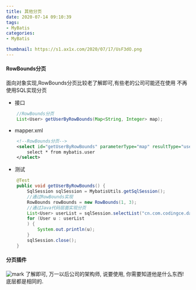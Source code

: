 ```yaml
---
title: 其他分页
date: 2020-07-14 09:10:39
tags:
- MyBatis
categories:
- MyBatis

thumbnail: https://s1.ax1x.com/2020/07/17/UsF3dO.png
---
```

#### RowBounds分页
面向对象实现,RowBounds分页比较老了解即可,有些老的公司可能还在使用
不再使用SQL实现分页
- 接口
```java
    //RowBounds分页
    List<User> getUserByRowBounds(Map<String, Integer> map);
``` 
- mapper.xml
```xml
    <!--RowBounds分页-->
    <select id="getUserByRowBounds" parameterType="map" resultType="user" resultMap="UserMap">
        select * from mybatis.user
    </select>
```
- 测试
```java
    @Test
    public void getUserByRowBounds() {
        SqlSession sqlSession = MybatisUtils.getSqlSession();
        //通过RowBounds实现
        RowBounds rowBounds = new RowBounds(1, 3);
        //通过Java代码层面实现分页
        List<User> userList = sqlSession.selectList("cn.com.codingce.dao.UserMapper.getUserByRowBounds", null, rowBounds);
        for (User u : userList
        ) {
            System.out.println(u);
        }
        sqlSession.close();
    }
```

#### 分页插件
![mark](http://image.codingce.com.cn/blog/20200714/094525457.png)
了解即可, 万一以后公司的架构师, 说要使用, 你需要知道他是什么东西!
底层都是相同的.

